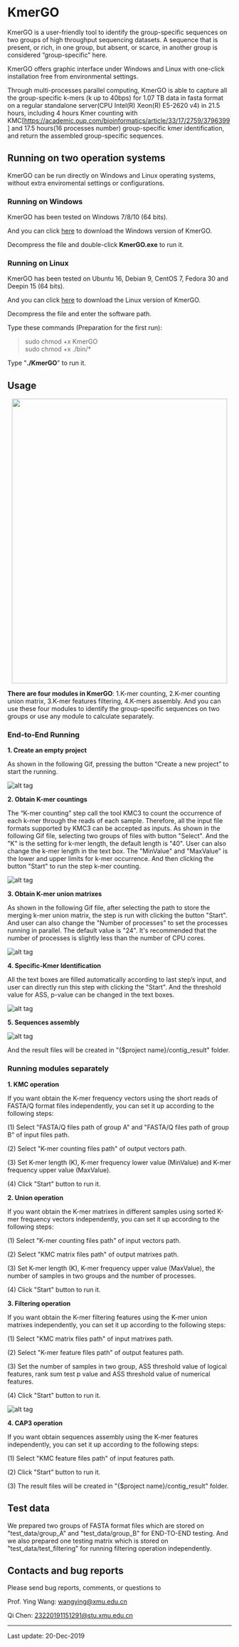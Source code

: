 # KmerGO

KmerGO is a user-friendly tool to identify the group-specific sequences on two groups of high throughput sequencing datasets. A sequence that is present, or rich, in one group, but absent, or scarce, in another group is considered “group-specific” here.

KmerGO offers graphic interface under Windows and Linux with one-click installation free from environmental settings.

Through multi-processes parallel computing, KmerGO is able to capture all the group-specific k-mers (k up to 40bps) for 1.07 TB data in fasta format on a regular standalone server(CPU Intel(R) Xeon(R) E5-2620 v4) in 21.5 hours, including 4 hours Kmer counting with KMC[https://academic.oup.com/bioinformatics/article/33/17/2759/3796399] and 17.5 hours(16 processes number) group-specific kmer identification, and return the assembled group-specific sequences.

## Running on two operation systems

KmerGO can be run directly on Windows and Linux operating systems, without extra enviromental settings or configurations.

### Running on Windows

KmerGO has been tested on Windows 7/8/10 (64 bits).

And you can click [here](https://github.com/ChnMasterOG/KmerGO/releases/download/v1.3.0/KmerGO_for_windows_x64.zip) to download the Windows version of KmerGO.

Decompress the file and double-click **KmerGO.exe** to run it.

### Running on Linux

KmerGO has been tested on Ubuntu 16, Debian 9, CentOS 7, Fedora 30 and Deepin 15 (64 bits).

And you can click [here](https://github.com/ChnMasterOG/KmerGO/releases/download/v1.3.0/KmerGO_for_linux_x64.zip) to download the Linux version of KmerGO.

Decompress the file and enter the software path.

Type these commands (Preparation for the first run):

> sudo chmod +x KmerGO  
> sudo chmod +x ./bin/*

Type "**./KmerGO**" to run it.

## Usage

<p align="center">
  <img src="https://raw.githubusercontent.com/ChnMasterOG/KmerGO/master/resource/user_interface.png"/ width="484" height="638">
</p>

**There are four modules in KmerGO**: 1.K-mer counting, 2.K-mer counting union matrix, 3.K-mer features filtering, 4.K-mers assembly. And you can use these four modules to identify the group-specific sequences on two groups or use any module to calculate separately.

### End-to-End Running

**1. Create an empty project**

As shown in the following Gif, pressing the button “Create a new project” to start the running.

![alt tag](https://raw.githubusercontent.com/ChnMasterOG/KmerGO/master/resource/create_a_new_project.gif)

**2. Obtain K-mer countings**

The “K-mer counting” step call the tool KMC3 to count the occurrence of each k-mer through the reads of each sample. Therefore, all the input file formats supported by KMC3 can be accepted as inputs. As shown in the following Gif file, selecting two groups of files with button "Select". And the "K" is the setting for k-mer length, the default length is "40". User can also change the k-mer length in the text box. The "MinValue" and "MaxValue" is the lower and upper limits for k-mer occurrence. And then clicking the button "Start" to run the step k-mer counting.

![alt tag](https://raw.githubusercontent.com/ChnMasterOG/KmerGO/master/resource/step_kmc.gif)

**3. Obtain K-mer union matrixes**

As shown in the following Gif file, after selecting the path to store the merging k-mer union matrix, the step is run with clicking the button "Start". And user can also change the "Number of processes" to set the processes running in parallel. The default value is "24". It's recommended that the number of processes is slightly less than the number of CPU cores.

![alt tag](https://raw.githubusercontent.com/ChnMasterOG/KmerGO/master/resource/step_union.gif)

**4. Specific-Kmer Identification**

All the text boxes are filled automatically according to last step’s input, and user can directly run this step with clicking the "Start". And the threshold value for ASS, p-value can be changed in the text boxes.

![alt tag](https://raw.githubusercontent.com/ChnMasterOG/KmerGO/master/resource/step_filtering.gif)

**5. Sequences assembly**

![alt tag](https://raw.githubusercontent.com/ChnMasterOG/KmerGO/master/resource/step_cap3.gif)

And the result files will be created in "{$project name}/contig_result" folder.

### Running modules separately

**1. KMC operation**

If you want obtain the K-mer frequency vectors using the short reads of FASTA/Q format files independently, you can set it up according to the following steps:

(1) Select "FASTA/Q files path of group A" and "FASTA/Q files path of group B" of input files path.

(2) Select "K-mer counting files path" of output vectors path.

(3) Set K-mer length (K), K-mer frequency lower value (MinValue) and K-mer frequency upper value (MaxValue).

(4) Click "Start" button to run it.

**2. Union operation**

If you want obtain the K-mer matrixes in different samples using sorted K-mer frequency vectors independently, you can set it up according to the following steps:

(1) Select "K-mer counting files path" of input vectors path.

(2) Select "KMC matrix files path" of output matrixes path.

(3) Set K-mer length (K), K-mer frequency upper value (MaxValue), the number of samples in two groups and the number of processes.

(4) Click "Start" button to run it.

**3. Filtering operation**

If you want obtain the K-mer filtering features using the K-mer union matrixes independently, you can set it up according to the following steps:

(1) Select "KMC matrix files path" of input matrixes path.

(2) Select "K-mer feature files path" of output features path.

(3) Set the number of samples in two group, ASS threshold value of logical features, rank sum test p value and ASS threshold value of numerical features.

(4) Click "Start" button to run it.

![alt tag](https://raw.githubusercontent.com/ChnMasterOG/KmerGO/master/resource/step_filtering_independently.gif)

**4. CAP3 operation**

If you want obtain sequences assembly using the K-mer features independently, you can set it up according to the following steps:

(1) Select "KMC feature files path" of input features path.

(2) Click "Start" button to run it.

(3) The result files will be created in "{$project name}/contig_result" folder.

## Test data

We prepared two groups of FASTA format files which are stored on "test_data/group_A" and "test_data/group_B" for END-TO-END testing. And we also prepared one testing matrix which is stored on "test_data/test_filtering" for running filtering operation independently.

## Contacts and bug reports

Please send bug reports, comments, or questions to

Prof. Ying Wang: [wangying@xmu.edu.cn](mailto:wangying@xmu.edu.cn)

Qi Chen: [23220191151291@stu.xmu.edu.cn](mailto:23220191151291@stu.xmu.edu.cn)

----------

Last update: 20-Dec-2019
